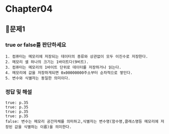 # Chapter04
## 📌문제1
### true or false를 판단하세요
```
1. 컴퓨터는 메모리에 저장되는 데이터의 종류와 상관없이 모두 이진수로 저장한다.
2. 메모리 셀 하나의 크기는 1바이트다(9비트).
3. 컴퓨터는 메모리의 1바이트 단위로 데이터를 저장하거나 읽는다.
4. 메모리에 값을 저장하게되면 0x00000000주소부터 순차적으로 쌓인다.
5. 변수와 식별자는 동일한 의미이다.
```
### 정답 및 해설
```
true: p.35
true: p.35
true: p.35
true: p.35
false: 변수는 메모리 공간자체를 의미하고,식별자는 변수명(함수명,클래스명등 메모리에 저장된 값을 식별하는 이름)을 의미한다.
```

<br>
